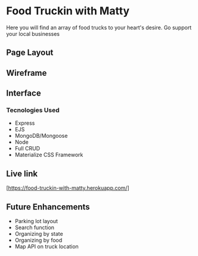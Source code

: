 # Food Truckin with Matty

Here you will find an array of food trucks to your heart's desire. Go support your local businesses

## Page Layout

## Wireframe

## Interface

### Tecnologies Used

* Express
* EJS
* MongoDB/Mongoose
* Node
* Full CRUD
* Materialize CSS Framework

## Live link 
[https://food-truckin-with-matty.herokuapp.com/]

## Future Enhancements

* Parking lot layout
* Search function
* Organizing by state
* Organizing by food
* Map API on truck location